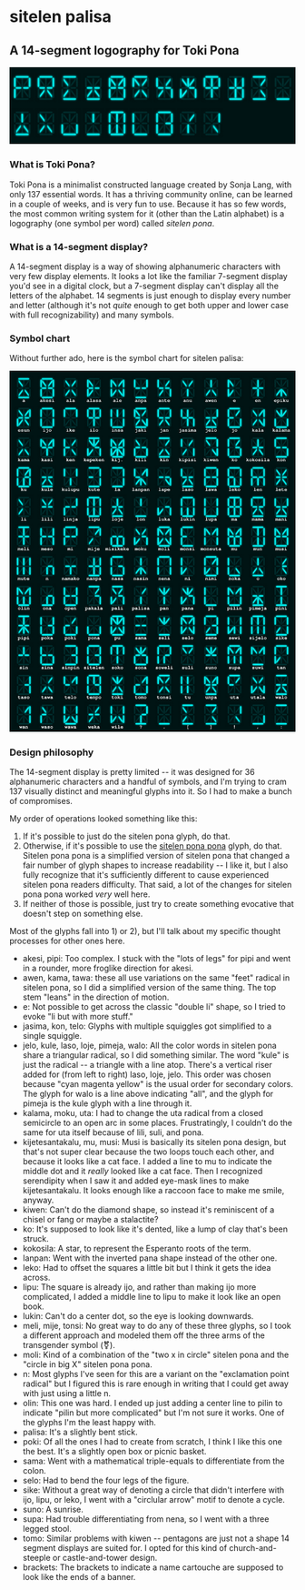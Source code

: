 # sitelen palisa
## A 14-segment logography for Toki Pona

![mi jan Katapin. o kama pona lon lipu pi sitelen palisa.](welcome.png)

### What is Toki Pona?
Toki Pona is a minimalist constructed language created by Sonja Lang, with only 137 essential words. It has a thriving community online, can be learned in a couple of weeks, and is very fun to use. Because it has so few words, the most common writing system for it (other than the Latin alphabet) is a logography (one symbol per word) called *sitelen pona*.

### What is a 14-segment display?

A 14-segment display is a way of showing alphanumeric characters with very few display elements. It looks a lot like the familiar 7-segment display you'd see in a digital clock, but a 7-segment display can't display all the letters of the alphabet. 14 segments is just enough to display every number and letter (although it's not *quite* enough to get both upper and lower case with full recognizability) and many symbols.

### Symbol chart
Without further ado, here is the symbol chart for sitelen palisa:

![The symbol chart for sitelen palisa.](full_table.png)

### Design philosophy
The 14-segment display is pretty limited -- it was designed for 36 alphanumeric characters and a handful of symbols, and I'm trying to cram 137 visually distinct and meaningful glyphs into it. So I had to make a bunch of compromises.

My order of operations looked something like this:
1. If it's possible to just do the sitelen pona glyph, do that.
2. Otherwise, if it's possible to use the [sitelen pona pona](https://jackhumbert.github.io/sitelen-pona-pona/) glyph, do that. Sitelen pona pona is a simplified version of sitelen pona that changed a fair number of glyph shapes to increase readability -- I like it, but I also fully recognize that it's sufficiently different to cause experienced sitelen pona readers difficulty. That said, a lot of the changes for sitelen pona pona worked *very* well here.
3. If neither of those is possible, just try to create something evocative that doesn't step on something else.

Most of the glyphs fall into 1) or 2), but I'll talk about my specific thought processes for other ones here.

- akesi, pipi: Too complex. I stuck with the "lots of legs" for pipi and went in a rounder, more froglike direction for akesi.
- awen, kama, tawa: these all use variations on the same "feet" radical in sitelen pona, so I did a simplified version of the same thing. The top stem "leans" in the direction of motion.
- e: Not possible to get across the classic "double li" shape, so I tried to evoke "li but with more stuff."
- jasima, kon, telo: Glyphs with multiple squiggles got simplified to a single squiggle.
- jelo, kule, laso, loje, pimeja, walo: All the color words in sitelen pona share a triangular radical, so I did something similar. The word "kule" is just the radical -- a triangle with a line atop. There's a vertical riser added for (from left to right) laso, loje, jelo. This order was chosen because "cyan magenta yellow" is the usual order for secondary colors. The glyph for walo is a line above indicating "all", and the glyph for pimeja is the kule glyph with a line through it.
- kalama, moku, uta: I had to change the uta radical from a closed semicircle to an open arc in some places. Frustratingly, I couldn't do the same for uta itself because of lili, suli, and pona.
- kijetesantakalu, mu, musi: Musi is basically its sitelen pona design, but that's not super clear because the two loops touch each other, and because it looks like a cat face. I added a line to mu to indicate the middle dot and it *really* looked like a cat face. Then I recognized serendipity when I saw it and added eye-mask lines to make kijetesantakalu. It looks enough like a raccoon face to make me smile, anyway.
- kiwen: Can't do the diamond shape, so instead it's reminiscent of a chisel or fang or maybe a stalactite?
- ko: It's supposed to look like it's dented, like a lump of clay that's been struck.
- kokosila: A star, to represent the Esperanto roots of the term.
- lanpan: Went with the inverted pana shape instead of the other one.
- leko: Had to offset the squares a little bit but I think it gets the idea across.
- lipu: The square is already ijo, and rather than making ijo more complicated, I added a middle line to lipu to make it look like an open book.
- lukin: Can't do a center dot, so the eye is looking downwards.
- meli, mije, tonsi: No great way to do any of these three glyphs, so I took a different approach and modeled them off the three arms of the transgender symbol (⚧).
- moli: Kind of a combination of the "two x in circle" sitelen pona and the "circle in big X" sitelen pona pona.
- n: Most glyphs I've seen for this are a variant on the "exclamation point radical" but I figured this is rare enough in writing that I could get away with just using a little n.
- olin: This one was hard. I ended up just adding a center line to pilin to indicate "pilin but more complicated" but I'm not sure it works. One of the glyphs I'm the least happy with.
- palisa: It's a slightly bent stick. 
- poki: Of all the ones I had to create from scratch, I think I like this one the best. It's a slightly open box or picnic basket.
- sama: Went with a mathematical triple-equals to differentiate from the colon.
- selo: Had to bend the four legs of the figure.
- sike: Without a great way of denoting a circle that didn't interfere with ijo, lipu, or leko, I went with a "circlular arrow" motif to denote a cycle.
- suno: A sunrise.
- supa: Had trouble differentiating from nena, so I went with a three legged stool.
- tomo: Similar problems with kiwen -- pentagons are just not a shape 14 segment displays are suited for. I opted for this kind of church-and-steeple or castle-and-tower design.
- brackets: The brackets to indicate a name cartouche are supposed to look like the ends of a banner.